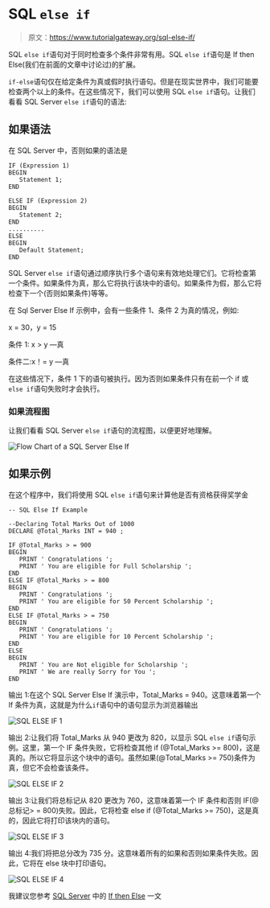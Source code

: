 # SQL `else if`

> 原文：<https://www.tutorialgateway.org/sql-else-if/>

SQL `else if`语句对于同时检查多个条件非常有用。SQL `else if`语句是 If then Else(我们在前面的文章中讨论过)的扩展。

`if-else`语句仅在给定条件为真或假时执行语句。但是在现实世界中，我们可能要检查两个以上的条件。在这些情况下，我们可以使用 SQL `else if`语句。让我们看看 SQL Server `else if`语句的语法:

## 如果语法

在 SQL Server 中，否则如果的语法是

```
IF (Expression 1)
BEGIN
   Statement 1;
END

ELSE IF (Expression 2)
BEGIN
   Statement 2;
END
..........
ELSE 
BEGIN
   Default Statement;
END
```

SQL Server `else if`语句通过顺序执行多个语句来有效地处理它们。它将检查第一个条件。如果条件为真，那么它将执行该块中的语句。如果条件为假，那么它将检查下一个(否则如果条件)等等。

在 Sql Server Else If 示例中，会有一些条件 1、条件 2 为真的情况，例如:

x = 30，y = 15

条件 1: x > y —真

条件二:x！= y —真

在这些情况下，条件 1 下的语句被执行。因为否则如果条件只有在前一个 if 或`else if`语句失败时才会执行。

### 如果流程图

让我们看看 SQL Server `else if`语句的流程图，以便更好地理解。

![Flow Chart of a SQL Server Else If](img/0f13aa923944456074f7c66131249b9d.png)

## 如果示例

在这个程序中，我们将使用 SQL `else if`语句来计算他是否有资格获得奖学金

```
-- SQL Else If Example

--Declaring Total Marks Out of 1000
DECLARE @Total_Marks INT = 940 ;

IF @Total_Marks > = 900
BEGIN
   PRINT ' Congratulations ';
   PRINT ' You are eligible for Full Scholarship ';
END
ELSE IF @Total_Marks > = 800
BEGIN
   PRINT ' Congratulations ';
   PRINT ' You are eligible for 50 Percent Scholarship ';
END
ELSE IF @Total_Marks > = 750
BEGIN
   PRINT ' Congratulations ';
   PRINT ' You are eligible for 10 Percent Scholarship ';
END
ELSE
BEGIN
   PRINT ' You are Not eligible for Scholarship ';
   PRINT ' We are really Sorry for You ';
END
```

输出 1:在这个 SQL Server Else If 演示中，Total_Marks = 940。这意味着第一个 If 条件为真，这就是为什么`if`语句中的语句显示为浏览器输出

![SQL ELSE IF 1](img/08b90f6aaa40b8c43255ec9143ce11c0.png)

输出 2:让我们将 Total_Marks 从 940 更改为 820，以显示 SQL `else if`语句示例。这里，第一个 IF 条件失败，它将检查其他 if (@Total_Marks >= 800)，这是真的。所以它将显示这个块中的语句。虽然如果(@Total_Marks >= 750)条件为真，但它不会检查该条件。

![SQL ELSE IF 2](img/604520ea0699d3bde4d2237ec4cc58e4.png)

输出 3:让我们将总标记从 820 更改为 760，这意味着第一个 IF 条件和否则 IF(@总标记> = 800)失败。因此，它将检查 else if (@Total_Marks >= 750)，这是真的，因此它将打印该块内的语句。

![SQL ELSE IF 3](img/6b47f153d2dd06e420e7653a325fbfef.png)

输出 4:我们将把总分改为 735 分。这意味着所有的如果和否则如果条件失败。因此，它将在 else 块中打印语句。

![SQL ELSE IF 4](img/616e4207e8fcdaa50c3b5eeb774b6b97.png)

我建议您参考 [SQL Server](https://www.tutorialgateway.org/sql/) 中的 [If then Else](https://www.tutorialgateway.org/sql-if-else/) 一文